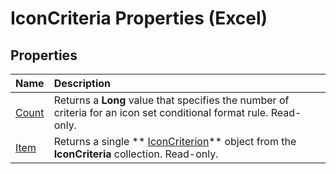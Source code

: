 
# IconCriteria Properties (Excel)

## Properties



|**Name**|**Description**|
|:-----|:-----|
| [Count](1a4db597-70fa-b12a-4755-7cb71009d8a8.md)|Returns a  **Long** value that specifies the number of criteria for an icon set conditional format rule. Read-only.|
| [Item](82ed280b-e89e-f75d-246a-cacb57f2b4b2.md)|Returns a single  ** [IconCriterion](3517d900-4d84-2ded-ccb1-a3d78d3f6c09.md)** object from the **IconCriteria** collection. Read-only.|
